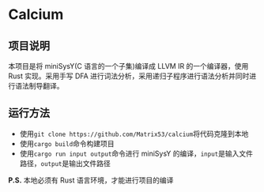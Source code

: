 # Calcium

## 项目说明

本项目是将 miniSysY(C 语言的一个子集)编译成 LLVM IR 的一个编译器，使用 Rust 实现。采用手写 DFA 进行词法分析，采用递归子程序进行语法分析并同时进行语法制导翻译。

## 运行方法

- 使用`git clone https://github.com/Matrix53/calcium`将代码克隆到本地
- 使用`cargo build`命令构建项目
- 使用`cargo run input output`命令进行 miniSysY 的编译，`input`是输入文件路径，`output`是输出文件路径

**P.S.** 本地必须有 Rust 语言环境，才能进行项目的编译
